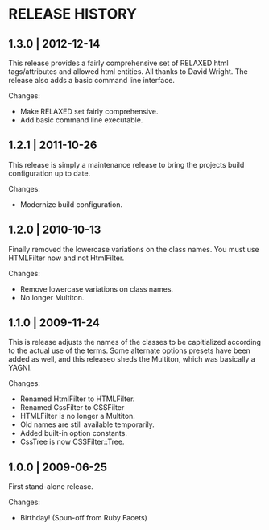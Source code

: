 # RELEASE HISTORY

## 1.3.0 | 2012-12-14

This release provides a fairly comprehensive set of RELAXED html tags/attributes
and allowed html entities. All thanks to David Wright. The release also adds
a basic command line interface.

Changes:

* Make RELAXED set fairly comprehensive.
* Add basic command line executable.


## 1.2.1 | 2011-10-26

This release is simply a maintenance release to bring the 
projects build configuration up to date.

Changes:

* Modernize build configuration.


## 1.2.0 | 2010-10-13

Finally removed the lowercase variations on the class names.
You must use HTMLFilter now and not HtmlFilter.

Changes:

* Remove lowercase variations on class names.
* No longer Multiton.


## 1.1.0 | 2009-11-24

This is release adjusts the names of the classes to
be capitialized according to the actual use of the
terms. Some alternate options presets have been added
as well, and this releaseo sheds the Multiton, which
was basically a YAGNI.

Changes:

* Renamed HtmlFilter to HTMLFilter.
* Renamed CssFilter to CSSFilter
* HTMLFilter is no longer a Multiton.
* Old names are still available temporarily.
* Added built-in option constants.
* CssTree is now CSSFilter::Tree.


## 1.0.0 | 2009-06-25

First stand-alone release.

Changes:

* Birthday! (Spun-off from Ruby Facets)

